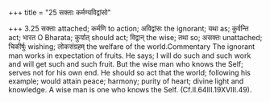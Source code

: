 +++
title = "25 सक्ताः कर्मण्यविद्वांसो"

+++
3.25 सक्ताः attached; कर्मणि to action; अविद्वांसः the ignorant; यथा as;
कुर्वन्ति act; भारत O Bharata; कुर्यात् should act; विद्वान् the wise;
तथा so; असक्तः unattached; चिकीर्षुः wishing; लोकसंग्रहम् the welfare of
the world.Commentary The ignorant man works in expectation of fruits. He
says; I will do such and such work and will get such and such fruit. But
the wise man who knows the Self; serves not for his own end. He should
so act that the world; following his example; would attain peace;
harmony; purity of heart; divine light and knowledge. A wise man is one
who knows the Self. (Cf.II.64III.19XVIII.49).
